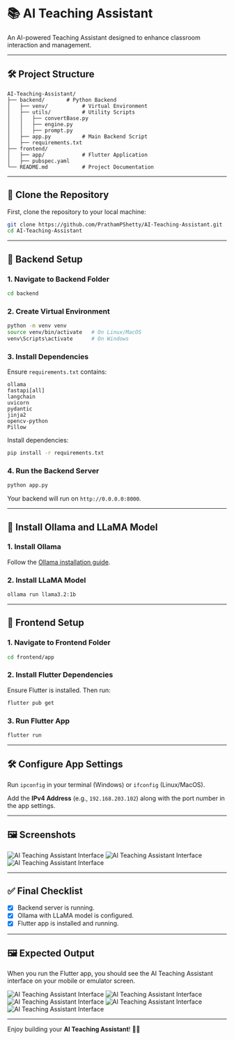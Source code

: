 # 📚 **AI Teaching Assistant**

An AI-powered Teaching Assistant designed to enhance classroom interaction and management.

---

## 🛠️ **Project Structure**

```
AI-Teaching-Assistant/
├── backend/       # Python Backend
│   ├── venv/           # Virtual Environment
│   ├── utils/          # Utility Scripts
│   │   ├── convertBase.py
│   │   ├── engine.py
│   │   ├── prompt.py
│   ├── app.py          # Main Backend Script
│   ├── requirements.txt
├── frontend/
│   ├── app/            # Flutter Application
│   ├── pubspec.yaml
└── README.md           # Project Documentation
```

---

## 🚀 **Clone the Repository**

First, clone the repository to your local machine:
```bash
git clone https://github.com/PrathamPShetty/AI-Teaching-Assistant.git
cd AI-Teaching-Assistant
```

---

## 🚀 **Backend Setup**

### 1. **Navigate to Backend Folder**
```bash
cd backend
```

### 2. **Create Virtual Environment**
```bash
python -m venv venv
source venv/bin/activate   # On Linux/MacOS
venv\Scripts\activate      # On Windows
```

### 3. **Install Dependencies**
Ensure `requirements.txt` contains:
```text
ollama
fastapi[all]
langchain
uvicorn
pydantic
jinja2
opencv-python
Pillow
```

Install dependencies:
```bash
pip install -r requirements.txt
```

### 4. **Run the Backend Server**
```bash
python app.py
```

Your backend will run on `http://0.0.0.0:8000`.

---

## 🤖 **Install Ollama and LLaMA Model**

### 1. **Install Ollama**
Follow the [Ollama installation guide](https://ollama.com/).

### 2. **Install LLaMA Model**
```bash
ollama run llama3.2:1b
```

---

## 📱 **Frontend Setup**

### 1. **Navigate to Frontend Folder**
```bash
cd frontend/app
```

### 2. **Install Flutter Dependencies**
Ensure Flutter is installed. Then run:
```bash
flutter pub get
```

### 3. **Run Flutter App**
```bash
flutter run
```

---

## 🛠️ **Configure App Settings**

Run `ipconfig` in your terminal (Windows) or `ifconfig` (Linux/MacOS).

Add the **IPv4 Address** (e.g., `192.168.203.102`)  along with the port number in the app settings.

---

## 🖼️ **Screenshots**

![AI Teaching Assistant Interface](./public/1.jpg)
![AI Teaching Assistant Interface](./public/3.jpg)
![AI Teaching Assistant Interface](./public/2.jpg)

---

## ✅ **Final Checklist**

- [x] Backend server is running.
- [x] Ollama with LLaMA model is configured.
- [x] Flutter app is installed and running.

---

## 🖼️ **Expected Output**

When you run the Flutter app, you should see the AI Teaching Assistant interface on your mobile or emulator screen.

![AI Teaching Assistant Interface](./public/4.jpg)
![AI Teaching Assistant Interface](./public/5.jpg)
![AI Teaching Assistant Interface](./public/6.jpg)
![AI Teaching Assistant Interface](./public/7.jpg)
![AI Teaching Assistant Interface](./public/8.jpg)

---

Enjoy building your **AI Teaching Assistant**! 🚀✨


